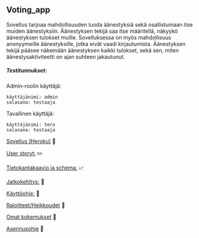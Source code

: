 ## Voting_app

Sovellus tarjoaa mahdollisuuden luoda äänestyksiä sekä osallistumaan itse muiden äänestyksiin. Äänestyksen tekijä saa itse määritellä, näkyykö äänestyksen tulokset muille. 
Sovelluksessa on myös mahdollisuus anonyymeille äänestyksille, jotka eivät vaadi kirjautumista. Äänestyksen tekijä pääsee näkemään äänestyksen kaikki tulokset, sekä sen, miten äänestysaktiviteetti on ajan suhteen jakautunut.

##### Testitunnukset:

Admin-roolin käyttäjä:
``` 
käyttäjänimi: admin
salasana: testaaja 
 ``` 
  
Tavallinen käyttäjä:
 ``` 
 käyttäjänimi: tero
 salasana: testaaja 
 ``` 


[Sovellus (Heroku)](https://tsoha-voting-app.herokuapp.com/) :dart:

[User storyt:](https://github.com/johannaval/voting_app/blob/master/UserStories.md) :pencil2:

[Tietokantakaavio ja schema:](https://github.com/johannaval/voting_app/blob/master/dokumentaatio/Tietokantakaavio%26Schema.md) :chart_with_upwards_trend:

[Jatkokehitys:](https://github.com/johannaval/voting_app/blob/master/dokumentaatio/Jatkokehitys.md) :electric_plug:

[Käyttöohje:](https://github.com/johannaval/voting_app/blob/master/dokumentaatio/K%C3%A4ytt%C3%B6ohje.md) :construction_worker:

[Rajoitteet/Heikkoudet](https://github.com/johannaval/voting_app/blob/master/dokumentaatio/SovelluksenRajoitteet.md) :wrench:

[Omat kokemukset](https://github.com/johannaval/voting_app/blob/master/dokumentaatio/OmatKokemukset.md) :thought_balloon:

[Asennusohje](https://github.com/johannaval/voting_app/blob/master/dokumentaatio/Asennusohje.md) :floppy_disk:
